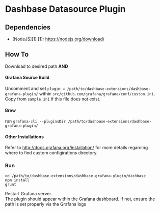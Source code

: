 # Dashbase Datasource Plugin

## Dependencies
- [NodeJS][1]
[1]: https://nodejs.org/download/ 

## How To
Download to desired path <b>AND</b>
#### Grafana Source Build
Uncomment and set `plugin = /path/to/dashbase-extensions/dashbase-grafana-plugin/` within `src/github.com/grafana/grafana/conf/custom.ini`. Copy from `sample.ini` if this file does not exist.
#### Brew
run `grafana-cli --pluginsDir /path/to/dashbase-extensions/dashbase-grafana-plugin/` 
#### Other Installations
Refer to http://docs.grafana.org/installation/ for more details regarding where to find custom configirations directory.

### Run
```
cd /path/to/dashbase-extensions/dashbase-grafana-plugin/dashbase
npm install
grunt
```
Restart Grafana server. 
</br>
The plugin should appear within the Grafana dashboard. If not, ensure the path is set properly via the Grafana logs